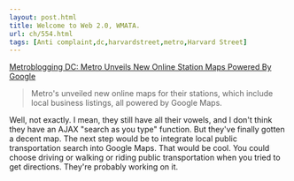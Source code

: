```yaml
---
layout: post.html
title: Welcome to Web 2.0, WMATA.
url: ch/554.html
tags: [Anti complaint,dc,harvardstreet,metro,Harvard Street]
---
```

[Metroblogging DC: Metro Unveils New Online Station Maps Powered By Google](http://dc.metblogs.com/archives/2007/07/metro_unveils_n.phtml)

> Metro's unveiled new online maps for their stations, which include local business listings, all powered by Google Maps.

Well, not exactly. I mean, they still have all their vowels, and I don't think they have an AJAX "search as you type" function. But they've finally gotten a decent map. The next step would be to integrate local public transportation search into Google Maps. That would be cool. You could choose driving or walking or riding public transportation when you tried to get directions. They're probably working on it.
